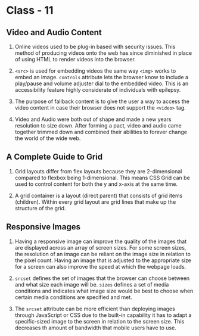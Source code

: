 # Class - 11

## Video and Audio Content

1. Online videos used to be plug-in based with security issues. This method of producing videos onto the web has since diminished in place of using HTML to render videos into the browser.

2. `<src>` is used for embedding videos the same way `<img>` works to embed an image. `controls` attribute lets the browser know to include a play/pause and volume adjuster dial to the embedded video. This is an accessibility feature highly considerate of individuals with epilepsy.

3. The purpose of fallback content is to give the user a way to access the video content in case their browser does not support the `<video>` tag.

4. Video and Audio were both out of shape and made a new years resolution to size down. After forming a pact, video and audio came together trimmed down and combined their abilities to forever change the world of the wide web.

## A Complete Guide to Grid

1. Grid layouts differ from flex layouts because they are 2-dimensional compared to flexbox being 1-dimensional. This means CSS Grid can be used to control content for both the y and x-axis at the same time. 

2. A grid container is a layout (direct parent) that consists of grid items (children). Within every grid layout are grid lines that make up the structure of the grid.


## Responsive Images

1. Having a responsive image can improve the quality of the images that are displayed across an array of screen sizes. For some screen sizes, the resolution of an image can be reliant on the image size in relation to the pixel count. Having an image that is adjusted to the appropriate size for a screen can also improve the speed at which the webpage loads.

2. `srcset` defines the set of images that the browser can choose between and what size each image will be. `sizes` defines a set of media conditions and indicates what image size would be best to choose when certain media conditions are specified and met.

3. The `srcset` attribute can be more efficient than deploying images through JavaScript or CSS due to the built-in capability it has to adapt a specific-sized image to the screen in relation to the screen size. This decreases th amount of bandwidth that mobile users have to use.
